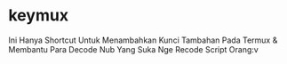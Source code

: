 # keymux
Ini Hanya Shortcut Untuk Menambahkan Kunci Tambahan Pada Termux &amp; Membantu Para Decode Nub Yang Suka Nge Recode Script Orang:v
